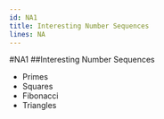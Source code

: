 ```yaml
---
id: NA1
title: Interesting Number Sequences
lines: NA
---
```


#NA1
##Interesting Number Sequences

* Primes
* Squares
* Fibonacci
* Triangles

